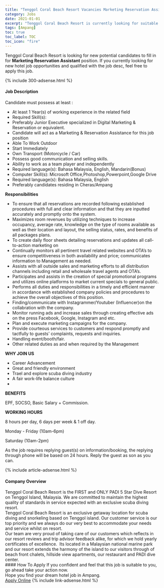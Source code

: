 ```yaml
---
title: "Tenggol Coral Beach Resort Vacancies Marketing Reservation Assistant" 
category: Jobs 
date: 2021-01-01 
excerpt: "Tenggol Coral Beach Resort is currently looking for suitable person to fill in the Marketing Reservation Assistant which positioned at Ampang" 
tags: [Ampang] 
toc: true 
toc_label: TOC 
toc_icon: "fire" 
--- 
```


<p>Tenggol Coral Beach Resort is looking for new potential candidates to fill in for <b>Marketing Reservation Assistant</b> position. If you currently looking for new hotel job opportunities and qualified with the job desc, feel free to apply this job.
</p>{% include 300-adsense.html %} 
<div><div><div><h4>Job Description</h4></div></div><div><div><span><div><p>Candidate must possess at least :</p><ul><li>At least 1 Year(s) of working experience in the related field</li><li>Required Skill(s):</li><li>Preferably Junior Executive specialized in Digital Marketing &amp; Reservation or equivalent.</li><li>Candidate will act as a Marketing &amp; Reservation Assistance for this job position</li><li>Able To Work Outdoor</li><li>Start Immediately</li><li>Own Transport (Motorcycle / Car)</li><li>Possess good communication and selling skills.</li><li>Ability to work as a team player and independently</li><li>Required language(s): Bahasa Malaysia, English, Mandarin(Bonus)</li><li>Computer Skill(s): Microsoft Office,Photoshop,Powerpoint,Google Drive</li><li>Required language(s): Bahasa Malaysia, English</li><li>Preferably candidates residing in Cheras/Ampang</li></ul><p><strong>Responsibilities</strong></p><ul><li>To ensure that all reservations are recorded following established procedures with full and clear information and that they are inputted accurately and promptly onto the system.</li><li>Maximizes room revenues by utilizing techniques to increase occupancy, average rate, knowledge on the type of rooms available as well as their location and layout, the selling status, rates, and benefits of all packages plans.</li><li>To create daily floor sheets detailing reservations and updates all call-to-action marketing on</li><li>Continually monitors all pertinent travel related websites and OTA&#8217;s to ensure competitiveness in both availability and price; communicates information to Management&#160;as needed.</li><li>Assists with all outside sales and marketing efforts to all distribution channels including retail and wholesale travel agents and OTA&#8217;s.</li><li>Participates and assists in the creation of special promotional programs and utilizes online platforms to market current specials to general public.</li><li>Performs all duties and responsibilities in a timely and efficient manner in accordance with established company policies and procedures to achieve the overall objectives of this position.</li><li>Finding/communicate with Instagrammer/Youtuber (Influencer)on the collabration with the company.</li><li>Monitor running ads and increase sales through creating effective ads on the press Facebook, Google, Instagram and etc.</li><li>Plan and execute marketing campaigns for the company.</li><li>Provide courteous services to customers and respond promptly and tactfully to guests' complaints, requests and inquiries.</li><li>Handling event/booth/fair.</li><li>Other related duties as and when required by the Management</li></ul><p><strong>WHY JOIN US</strong></p><ul><li>Career Advancement</li><li>Great and friendly environment</li><li>Trael and explore scuba diving industry</li><li>A fair work-life balance culture</li><li><br></li></ul><p><strong>BENEFITS</strong></p><p>EPF, SOCSO, Basic Salary + Commission.</p><p><strong>WORKING HOURS</strong></p><p>8 hours per day,&#160;6 days per week &amp; 1 off day.</p><p>Monday - Friday (10am-6pm)</p><p>Saturday (10am-2pm)</p><p>As the job requires replying guest(s) on information/booking, the replying through phone will be based on 24 hours. Reply the guest as son as you can.</p></div></span></div></div></div> 
{% include article-adsense.html %} 
<div><div><div><h4>Company Overview</h4></div></div><div><div><span><div><div>Tenggol Coral Beach Resort is the FIRST and ONLY PADI 5 Star Dive Resort on Tenggol Island, Malaysia. We are committed to maintain the highest quality of standards in service expected with an exclusive scuba diving resort.</div>
<div>
<div>Tenggol Coral Beach Resort is an exclusive getaway location for scuba diving and snorkeling based on Tenggol island. Our customer service is our top priority and we always do our very best to accommodate your needs and service whilst on resort.</div>
<div>Our team are very proud of taking care of our customers which reflects in our resort reviews and trip advisor feedback alike, for which we hold yearly certificates of excellence. &#160;Its located in a Malaysian national marine park and our resort extends the harmony of the island to our visitors through of beach front chalets, hillside view apartments, our restaurant and PADI dive center.</div>
</div></div></span></div></div></div> 
#### How To Apply 
If you confident and feel that this job is suitable to you, go ahead take your action now. <br/> 
Hope you find your dream hotel job in Ampang. <br/> 
<a href="https://www.jobstreet.com.my/en/job/marketing-reservation-assistant-4454042?jobId=jobstreet-my-job-4454042&sectionRank=2&token=0~5e8b1ae8-92a4-4b46-ba2e-0ca6e81b6612&fr=SRP%20View%20In%20New%20Ta" class="btn btn--info" target="_blank" rel="nofollow noopenner">Apply Online</a> 
{% include link-adsense.html %} 